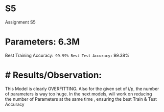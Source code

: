 # S5
Assignment S5
# Parameters: 6.3M
Best Training Accuracy:` 99.99%
Best Test Accuracy:` 99.38%
# # Results/Observation: 
This Model is clearly OVERFITTING. Also for the given set of i/p, the number of parameters is way too huge. In the next models, will work on reducing the number of Parameters at the same time , 
ensuring the best Train & Test Accuracy
